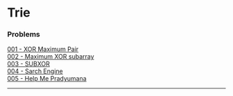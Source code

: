 # Trie 

### Problems

[001 - XOR Maximum Pair](./code/001-XOR-Maximum-Pair.cpp)<br>
[002 - Maximum XOR subarray](./code/002-Maximum-XOR-subarray.cpp)<br>
[003 - SUBXOR](./code/003-SUBXOR.cpp)<br>
[004 - Sarch Engine](./code/004-Search-Engine.cpp)<br>
[005 - Help Me Pradyumana](./code/005-Help-Me-Pradyumana.cpp)<br>

---